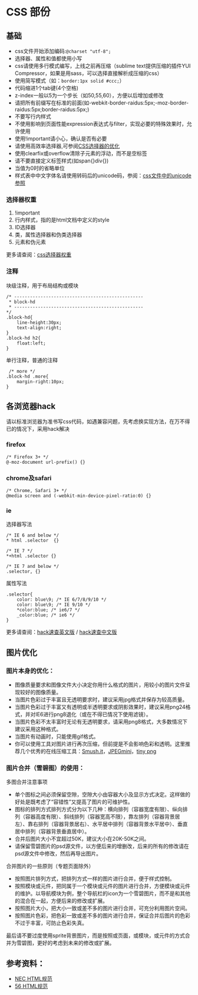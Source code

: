 # CSS 部份
## 基础
* css文件开始添加编码:`@charset "utf-8";`
* 选择器、属性和值都使用小写
* css请使用多行模式编写，上线之前再压缩（sublime text提供压缩的插件YUI Compressor，如果是用sass，可以选择直接解析成压缩的css）
* 使用简写模式（如：`border:1px solid #ccc;`）
* 代码缩进1个tab键(4个空格)
* z-index一般以5为一个步长（如50,55,60），方便以后增加或修改
* 请把所有前缀写在标准的前面(如-webkit-border-raidus:5px;-moz-border-raidus:5px;border-raidus:5px;)
* 不要写行内样式
* 不使用影响到页面性能expression表达式与filter，实现必要的特殊效果时，允许使用
* 使用!important请小心，确认是否有必要
* 请使用高效率选择器,可参阅[CSS选择器的优化](http://www.w3cplus.com/css/css-selector-performance)
* 使用clearfix或overflow清除子元素的浮动，而不是空标签
* 请不要直接定义标签样式(如span{}div{})
* 当值为0时的省略单位
* 样式表中中文字体名请使用转码后的unicode码，参阅：[css文件中的unicode参照](http://www.56.com/style/-doc-/v1/tpl/css_dev_spec/css_unicode.html)

### 选择器权重
1. !important
2. 行内样式，指的是html文档中定义的style
3. ID选择器
4. 类，属性选择器和伪类选择器
5. 元素和伪元素

更多请查阅：[css选择器权重](http://www.w3cplus.com/css/css-specificity-things-you-should-know.html)

### 注释
块级注释，用于布局结构或模块
	
	/* -------------------------------------------------
	 * block-hd
	 * -------------------------------------------------
	*/ 
	.block-hd{
	    line-height:30px;
	    text-align:right;
	}
	.block-hd h2{
	    float:left;
	}

单行注释，普通的注释
	 
	 /* more */
	.block-hd .more{
	    margin-right:10px;
	}

## 各浏览器hack
请以标准浏览器为准书写css代码，如遇兼容问题，先考虑换实现方法，在万不得已的情况下，采用hack解决

### firefox
	
	/* Firefox 3+ */
	@-moz-document url-prefix() {}

### chrome及safari

	/* Chrome, Safari 3+ */
	@media screen and (-webkit-min-device-pixel-ratio:0) {}

### ie

选择器写法
	
	/* IE 6 and below */
	* html .selector  {} 
	
	/* IE 7 */
	*+html .selector {}
	
	/* IE 7 and below */
	.selector, {} 

属性写法

	.selector{
		color: blue\9; /* IE 6/7/8/9/10 */
		color: blue\9; /* IE 9/10 */
		*color:blue; /* ie6/7 */
		_color:blue; /* ie6 */
	}

更多请查阅：[hack速查英文版](http://browserhacks.com/) / [hack速查中文版](http://www.w3cplus.com/css/browser-hacks.html)

## 图片优化
### 图片本身的优化：

* 图像质量要求和图像文件大小决定你用什么格式的图片，用较小的图片文件呈现较好的图像质量。
* 当图片色彩过于丰富且无透明要求时，建议采用jpg格式并保存为较高质量。
* 当图片色彩过于丰富又有透明或半透明要求或阴影效果时，建议采用png24格式，并对IE6进行png8退化（或在不得已情况下使用滤镜）。
* 当图片色彩不太丰富时无论有无透明要求，请采用png8格式，大多数情况下建议采用这种格式。
* 当图片有动画时，只能使用gif格式。
* 你可以使用工具对图片进行再次压缩，但前提是不会影响色彩和透明。这里推荐几个优秀的在线压缩工具：[Smush.it](www.smushit.com/ysmush.it/)，[JPEGmini](http://jpegmini.com/main/shrink_photo)，[tiny png](http://tinypng.org/)

### 图片合并（雪碧图）的使用：

多图合并注意事项

* 单个图标之间必须保留空隙，空隙大小由容器大小及显示方式决定。这样做的好处是既考虑了“容错性”又提高了图片的可维护性。
* 图标的排列方式排列方式分为以下几种：横向排列（容器宽度有限）、纵向排列（容器高度有限）、斜线排列（容器宽高不限），靠左排列（容器背景居左）、靠右排列（容器背景居右）、水平居中排列（容器背景水平居中）、垂直居中排列（容器背景垂直居中）。
* 合并后图片大小不宜超过50K，建议大小在20K-50K之间。
* 请保留雪碧图片的psd源文件，以方便后来的增删改，后来的所有的修改请在psd源文件中修改，然后再导出图片。

合并图片的一些原则（专题页面除外）

* 按照图片排列方式，把排列方式一样的图片进行合并，便于样式控制。
* 按照模块或元件，把同属于一个模块或元件的图片进行合并，方便模块或元件的维护。以导航模块为例，整个导航栏的icon为一个雪碧图片，而不是和其他的混合在一起，方便后来的修改或扩展。
* 按照图片大小，把大小一致或差不多的图片进行合并，可充分利用图片空间。
* 按照图片色彩，把色彩一致或差不多的图片进行合并，保证合并后图片的色彩不过于丰富，可防止色彩失真。


最后请不要过度使用sprite背景图片，而是按照或页面，或模块，或元件的方式合并为雪碧图，更好的考虑到未来的修改或扩展。


## 参考资料：

* [NEC HTML规范](http://nec.netease.com/standard/html-structure.html)
* [56 HTML规范](http://www.56.com/style/-doc-/v1/tpl/)
